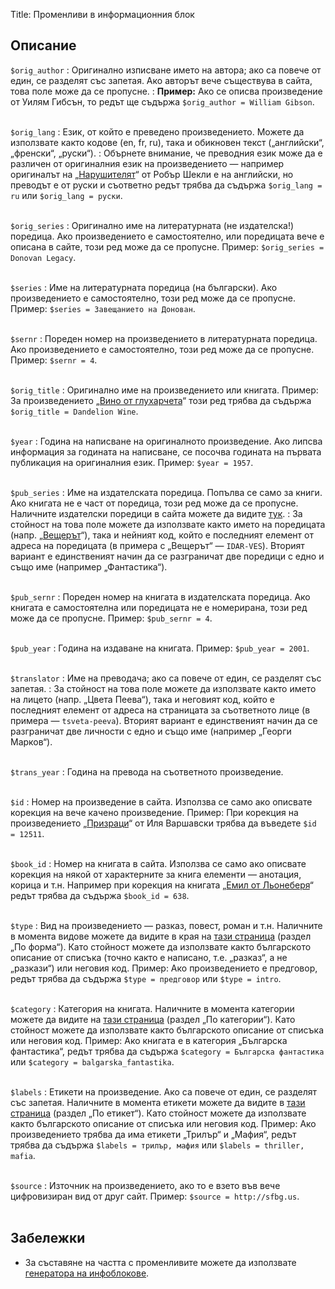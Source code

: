 Title: Променливи в информационния блок

## Описание

`$orig_author`
:   Оригинално изписване името на автора; ако са повече от един, се разделят със запетая. Ако авторът вече съществува в сайта, това поле може да се пропусне.
:   **Пример:** Ако се описва произведение от Уилям Гибсън, то редът ще съдържа `$orig_author = William Gibson`.
<br/><br/>

`$orig_lang`
:   Език, от който е преведено произведението. Можете да използвате както кодове (en, fr, ru), така и обикновен текст („английски“, „френски“, „руски“).
:   Обърнете внимание, че преводния език може да е различен от оригиналния език на произведението — например оригиналът на „[Нарушителят](/text/5433)“ от Робър Шекли е на английски, но преводът е от руски и съответно редът трябва да съдържа `$orig_lang = ru` или `$orig_lang = руски`.
<br/><br/>

`$orig_series`
:   Оригинално име на литературната (не издателска!) поредица. Ако произведението е самостоятелно, или поредицата вече е описана в сайте, този ред може да се пропусне. Пример: `$orig_series = Donovan Legacy`.
<br/><br/>

`$series`
:   Име на литературната поредица (на български). Ако произведението е самостоятелно, този ред може да се пропусне. Пример: `$series = Завещанието на Донован`.
<br/><br/>

`$sernr`
:   Пореден номер на произведението в литературната поредица. Ако произведението е самостоятелно, този ред може да се пропусне. Пример: `$sernr = 4`.
<br/><br/>

`$orig_title`
:   Оригинално име на произведението или книгата. Пример: За произведението „[Вино от глухарчета](/text/4068)“ този ред трябва да съдържа `$orig_title = Dandelion Wine`.
<br/><br/>

`$year`
:   Година на написване на оригиналното произведение. Ако липсва информация за годината на написване, се посочва годината на първата публикация на оригиналния език. Пример: `$year = 1957`.
<br/><br/>

`$pub_series`
:   Име на издателската поредица. Попълва се само за книги. Ако книгата не е част от поредица, този ред може да се пропусне. Наличните издателски поредици в сайта можете да видите [тук](/sequences).
:   За стойност на това поле можете да използвате както името на поредицата (напр. „[Вещерът](/sequence/IDAR-VES)“), така и нейният код, който е последният елемент от адреса на поредицата (в примера с „Вещерът“ — `IDAR-VES`). Вторият вариант е единственият начин да се разграничат две поредици с едно и също име (например „Фантастика“).
<br/><br/>

`$pub_sernr`
:   Пореден номер на книгата в издателската поредица. Ако книгата е самостоятелна или поредицата не е номерирана, този ред може да се пропусне. Пример: `$pub_sernr = 4`.
<br/><br/>

`$pub_year`
:   Година на издаване на книгата. Пример: `$pub_year = 2001`.
<br/><br/>

`$translator`
:   Име на преводача; ако са повече от един, се разделят със запетая.
:   За стойност на това поле можете да използвате както името на лицето (напр. „Цвета Пеева“), така и неговият код, който е последният елемент от адреса на страницата за съответното лице (в примера — `tsveta-peeva`). Вторият вариант е единственият начин да се разграничат две личности с едно и също име (например „Георги Марков“).
<br/><br/>

`$trans_year`
:   Година на превода на съответното произведение.
<br/><br/>

`$id`
:   Номер на произведение в сайта. Използва се само ако описвате корекция на вече качено произведение. Пример: При корекция на произведението „[Призраци](/text/12511)“ от Иля Варшавски трябва да въведете `$id = 12511`.
<br/><br/>

`$book_id`
:   Номер на книгата в сайта. Използва се само ако описвате корекция на някой от характерните за книга елементи — анотация, корица и т.н. Например при корекция на книгата „[Емил от Льонеберя](638)“ редът трябва да съдържа `$book_id = 638`.
<br/><br/>

`$type`
:   Вид на произведението — разказ, повест, роман и т.н. Наличните в момента видове можете да видите в края на [тази страница](/texts) (раздел „По форма“). Като стойност можете да използвате както българското описание от списъка (точно както е написано, т.е. „разказ“, а не „разкази“) или неговия код. Пример: Ако произведението е предговор, редът трябва да съдържа `$type = предговор` или `$type = intro`.
<br/><br/>

`$category`
:   Категория на книгата. Наличните в момента категории можете да видите на [тази страница](/books) (раздел „По категории“). Като стойност можете да използвате както българското описание от списъка или неговия код. Пример: Ако книгата е в категория „Българска фантастика“, редът трябва да съдържа `$category = Българска фантастика` или `$category = balgarska_fantastika`.
<br/><br/>

`$labels`
:   Етикети на произведение. Ако са повече от един, се разделят със запетая. Наличните в момента етикети можете да видите в [тази страница](/texts) (раздел „По етикет“). Като стойност можете да използвате както българското описание от списъка или неговия код. Пример: Ако произведението трябва да има етикети „Трилър“ и „Мафия“, редът трябва да съдържа `$labels = трилър, мафия` или `$labels = thriller, mafia`.
<br/><br/>

`$source`
:   Източник на произведението, ако то е взето във вече цифровизиран вид от друг сайт. Пример: `$source = http://sfbg.us`.
<br/><br/>

## Забележки

* За съставяне на частта с променливите можете да използвате [генератора на инфоблокове](http://tools.chitanka.info/infogen/).
